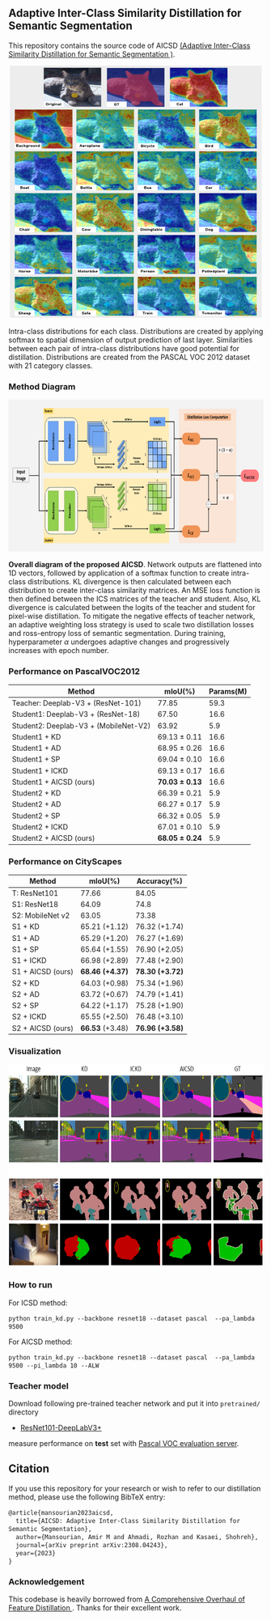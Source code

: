 ## Adaptive Inter-Class Similarity Distillation for Semantic Segmentation 
 This repository contains the source code of AICSD [(Adaptive Inter-Class Similarity Distillation for Semantic Segmentation )](https://arxiv.org/abs/2308.04243).

<p align="center">
 <img src="https://raw.githubusercontent.com/AmirMansurian/AICSD/main/Images/pull_figure_main.png"  width="500" height="500"/>
</p>

 Intra-class distributions for each class. Distributions are created by applying softmax to spatial dimension of output prediction of last layer. Similarities between each pair of intra-class distributions have good potential for distillation. Distributions are created from the PASCAL VOC 2012 dataset with 21 category classes.

### Method Diagram
<img src="https://raw.githubusercontent.com/AmirMansurian/AICSD/main/Images/Method_Diagram.png"  width="700" height="300" />

**Overall diagram of the proposed AICSD**. Network outputs are flattened into 1D vectors, followed by application of a softmax function to create intra-class distributions. KL divergence is then calculated between each distribution to create inter-class similarity matrices. An MSE loss function is then defined between the ICS matrices of the teacher and student. Also, KL divergence is calculated between the logits of the teacher and student for pixel-wise distillation. To mitigate the negative effects of teacher network, an adaptive weighting loss strategy is used to scale two distillation losses and ross-entropy loss of semantic segmentation. During training, hyperparameter $\alpha$ undergoes adaptive changes and progressively increases with epoch number.

### Performance on PascalVOC2012

| Method                               | mIoU(%)            | Params(M) |
| ------------------------------------ | ------------------ | --------- |
| Teacher: Deeplab-V3 + (ResNet-101)   | 77.85              | 59.3      |
| Student1: Deeplab-V3 + (ResNet-18)   | 67.50              | 16.6      |
| Student2: Deeplab-V3 + (MobileNet-V2)| 63.92              | 5.9       |
| Student1 + KD                        | 69.13 ± 0.11       | 16.6      |
| Student1 + AD                        | 68.95 ± 0.26       | 16.6      |
| Student1 + SP                        | 69.04 ± 0.10       | 16.6      |
| Student1 + ICKD                      | 69.13 ± 0.17       | 16.6      |
| Student1 + AICSD (ours)              | **70.03 ± 0.13**  | 16.6      |
| Student2 + KD                        | 66.39 ± 0.21       | 5.9       |
| Student2 + AD                        | 66.27 ± 0.17       | 5.9       |
| Student2 + SP                        | 66.32 ± 0.05       | 5.9       |
| Student2 + ICKD                      | 67.01 ± 0.10       | 5.9       |
| Student2 + AICSD (ours)              | **68.05 ± 0.24**   | 5.9       |


### Performance on CityScapes
| Method            | mIoU(%)  | Accuracy(%) |
| ----------------- | -------- | ----------- |
| T: ResNet101      | 77.66    | 84.05       |
| S1: ResNet18      | 64.09    | 74.8        |
| S2: MobileNet v2  | 63.05    | 73.38       |
| S1 + KD           | 65.21 (+1.12) | 76.32 (+1.74) |
| S1 + AD           | 65.29 (+1.20) | 76.27 (+1.69) |
| S1 + SP           | 65.64 (+1.55) | 76.90 (+2.05) |
| S1 + ICKD         | 66.98 (+2.89) | 77.48 (+2.90) |
| S1 + AICSD (ours) | **68.46 (+4.37)** | **78.30 (+3.72)** |
| S2 + KD           | 64.03 (+0.98) | 75.34 (+1.96)   |
| S2 + AD           | 63.72 (+0.67) | 74.79 (+1.41)   |
| S2 + SP           | 64.22 (+1.17) | 75.28 (+1.90)   |
| S2 + ICKD         | 65.55 (+2.50) | 76.48 (+3.10)   |
| S2 + AICSD (ours) | **66.53** (+3.48) | **76.96 (+3.58)** |

### Visualization
<img src="https://raw.githubusercontent.com/AmirMansurian/AICSD/main/Images/visualization_2.png"   width="700" height="400"/>

### How to run
For ICSD method:
  ```shell
  python train_kd.py --backbone resnet18 --dataset pascal  --pa_lambda 9500
  ```

For AICSD method:
  ```shell
  python train_kd.py --backbone resnet18 --dataset pascal  --pa_lambda 9500 --pi_lambda 10 --ALW
  ```

### Teacher model
Download following pre-trained teacher network and put it into ```pretrained/``` directory
- [ResNet101-DeepLabV3+](https://drive.google.com/open?id=1Pz2OT5KoSNvU5rc3w5d2R8_0OBkKSkLR)

 measure performance on **test** set with [Pascal VOC evaluation server](http://host.robots.ox.ac.uk/pascal/VOC/).
 
 ## Citation
If you use this repository for your research or wish to refer to our distillation method, please use the following BibTeX entry:
```
@article{mansourian2023aicsd,
  title={AICSD: Adaptive Inter-Class Similarity Distillation for Semantic Segmentation},
  author={Mansourian, Amir M and Ahmadi, Rozhan and Kasaei, Shohreh},
  journal={arXiv preprint arXiv:2308.04243},
  year={2023}
}
```

### Acknowledgement
This codebase is heavily borrowed from [A Comprehensive Overhaul of Feature Distillation ](https://github.com/clovaai/overhaul-distillation). Thanks for their excellent work.
